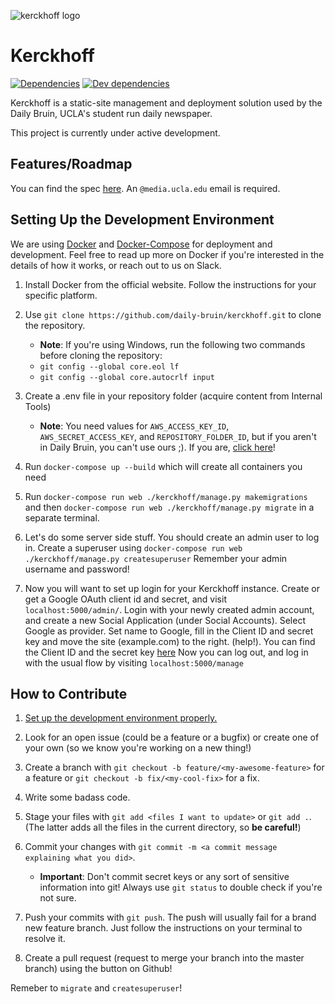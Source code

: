 [logo]: https://user-images.githubusercontent.com/1896936/28765492-cb46e55c-757f-11e7-996c-e53a95eba862.png "Kerckhoff Logo"
[spec link]: https://docs.google.com/a/media.ucla.edu/document/d/1ejb3iIyqSo2M6-fKhweAkp6MdS63gPsNmQje8iEUggc/edit?usp=sharing "Kerckhoff Specification Link"
[docker link]: https://www.docker.com/ "Docker Homepage"
[docker doc link]: https://docs.docker.com/ "Docker Documentation"
[docker compose doc link]: https://docs.docker.com/compose/ "Docker Documentation: Compose"

![kerckhoff logo][logo]

# Kerckhoff

[![Dependencies](https://david-dm.org/daily-bruin/kerckhoff/status.svg?style=flat)](https://david-dm.org/daily-bruin/kerckhoff)
[![Dev dependencies](https://david-dm.org/daily-bruin/kerckhoff/dev-status.svg?style=flat)](https://david-dm.org/daily-bruin/kerckhoff?type=dev)

Kerckhoff is a static-site management and deployment solution used by the Daily
Bruin, UCLA's student run daily newspaper.

This project is currently under active development.

## Features/Roadmap

You can find the spec [here][spec link]. An `@media.ucla.edu` email is required.

## Setting Up the Development Environment

We are using [Docker][docker doc link] and
[Docker-Compose][docker compose doc link] for deployment and development. Feel
free to read up more on Docker if you're interested in the details of how it
works, or reach out to us on Slack.

1.  Install Docker from the official website. Follow the instructions for your
    specific platform.

2.  Use `git clone https://github.com/daily-bruin/kerckhoff.git` to clone the
    repository.

    * **Note**: If you're using Windows, run the following two commands before
      cloning the repository:
    * `git config --global core.eol lf`
    * `git config --global core.autocrlf input`

3.  Create a .env file in your repository folder (acquire content from Internal Tools)

    * **Note**: You need values for `AWS_ACCESS_KEY_ID`,
      `AWS_SECRET_ACCESS_KEY`, and `REPOSITORY_FOLDER_ID`, but if you aren't in
      Daily Bruin, you can't use ours ;). If you are,
      [click here](https://dailybruin.slack.com/archives/C7RT6B4FP/p1527528167000076)!

4.  Run ```docker-compose up --build``` which will create all containers you need

5. Run ```docker-compose run web ./kerckhoff/manage.py makemigrations``` and then ```docker-compose run web ./kerckhoff/manage.py migrate``` in a separate terminal.

6.  Let's do some server side stuff. You should create an admin user to log in.
    Create a superuser using `docker-compose run web ./kerckhoff/manage.py createsuperuser`
    Remember your admin username and password!

7.  Now you will want to set up login for your Kerckhoff instance. Create or get a
    Google OAuth client id and secret, and visit `localhost:5000/admin/`. Login with your newly
    created admin account, and create a new Social Application (under Social Accounts).
    Select Google as provider. Set name to Google, fill in the Client ID and secret key and
    move the site (example.com) to the right. (help!). You can find the Client ID and the secret
    key [here](https://dailybruin.slack.com/archives/C7RT6B4FP/p1526580559000282)
    Now you can log out, and log in with the usual flow by visiting `localhost:5000/manage`

## How to Contribute

1.  [Set up the development environment properly.](#setting-up-the-development-environment)

2.  Look for an open issue (could be a feature or a bugfix) or create one of
    your own (so we know you're working on a new thing!)

3.  Create a branch with `git checkout -b feature/<my-awesome-feature>` for a
    feature or `git checkout -b fix/<my-cool-fix>` for a fix.

4.  Write some badass code.

5.  Stage your files with `git add <files I want to update>` or `git add .`.
    (The latter adds all the files in the current directory, so **be careful!**)

6.  Commit your changes with
    `git commit -m <a commit message explaining what you did>`.

    * **Important**: Don't commit secret keys or any sort of sensitive
      information into git! Always use `git status` to double check if you're
      not sure.

7.  Push your commits with `git push`. The push will usually fail for a brand
    new feature branch. Just follow the instructions on your terminal to resolve
    it.

8.  Create a pull request (request to merge your branch into the master branch)
    using the button on Github!

Remeber to `migrate` and `createsuperuser`!
